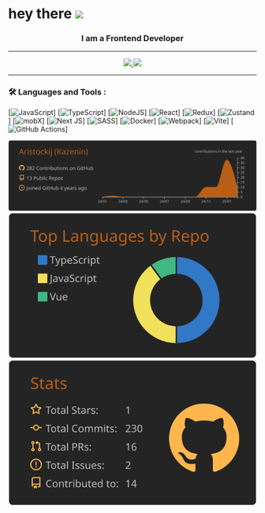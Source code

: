 <h1>
  hey there
  <img src="https://media.giphy.com/media/hvRJCLFzcasrR4ia7z/giphy.gif" width="30px"/>
</h1>

<h3 align="center">I am a Frontend Developer</h3>

---

<div id="badges" align="center">
  <a href="www.linkedin.com/in/dmitry-kazenin">
    <img src="https://img.shields.io/badge/Follow%20on%20LinkedIn-0077B5?style=for-the-badge&logo=linkedin&logoColor=white"/>  
  </a> 
  <a href="https://x.com/aristockij">
    <img src="https://img.shields.io/badge/Follow%20on%20X-000000?style=for-the-badge&logo=x&logoColor=white"/>
  </a>
</div>

---

### :hammer_and_wrench: Languages and Tools :


[![JavaScript](https://img.shields.io/badge/JavaScript-F7DF1E?style=for-the-badge&logo=javascript&logoColor=black)]
[![TypeScript](https://img.shields.io/badge/TypeSctipt-316192?style=for-the-badge&logo=typescript&logoColor=white)]
[![NodeJS](https://img.shields.io/badge/node.js-6DA55F?style=for-the-badge&logo=node.js&logoColor=white)]
[![React](https://img.shields.io/badge/react-%2320232a.svg?style=for-the-badge&logo=react&logoColor=%2361DAFB)]
[![Redux](https://img.shields.io/badge/redux-%23593d88.svg?style=for-the-badge&logo=redux&logoColor=white)]
[![Zustand](https://img.shields.io/badge/Zustand-000000?style=for-the-badge&logoColor=white)]
[![mobX](https://img.shields.io/badge/mobX-%23593288.svg?style=for-the-badge&logo=mobx&logoColor=white)]
[![Next JS](https://img.shields.io/badge/Next-black?style=for-the-badge&logo=next.js&logoColor=white)]
[![SASS](https://img.shields.io/badge/Sass-CC6699?style=for-the-badge&logo=sass&logoColor=white)]
[![Docker](https://img.shields.io/badge/Docker-316192?style=for-the-badge&logo=docker&logoColor=white)]
[![Webpack](https://img.shields.io/badge/webpack-%238DD6F9.svg?style=for-the-badge&logo=webpack&logoColor=black)]
[![Vite](https://img.shields.io/badge/vite-%23646CFF.svg?style=for-the-badge&logo=vite&logoColor=white)]
[![GitHub Actions](https://img.shields.io/badge/github%20actions-%ffffff.svg?style=for-the-badge&logo=githubactions&logoColor=#d06398)]




<p align="center">
  
[![](https://raw.githubusercontent.com/Aristockij/thickduck/master/profile-summary-card-output/darcula/0-profile-details.svg)](https://github.com/vn7n24fzkq/github-profile-summary-cards)
[![](https://raw.githubusercontent.com/Aristockij/thickduck/master/profile-summary-card-output/darcula/1-repos-per-language.svg)](https://github.com/vn7n24fzkq/github-profile-summary-cards)
[![](https://raw.githubusercontent.com/Aristockij/thickduck/master/profile-summary-card-output/darcula/3-stats.svg)](https://github.com/vn7n24fzkq/github-profile-summary-cards) 


</p>
